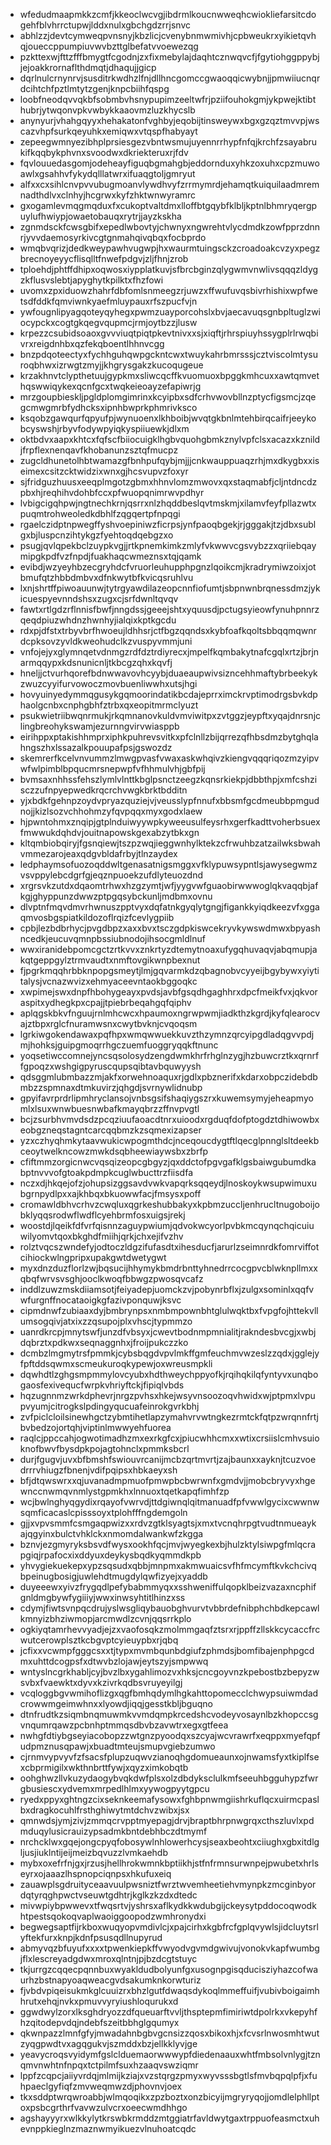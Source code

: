 * wfedudmaapmkkzcmfjkkeoclwcvgjibdrmlkoucnwweqhcwiokliefarsitcdogehfblvhrrctupwjlddxnulxgbchgdzrrjsnvc
* abhlzzjdevtcymweqpvnsnyjkbzlicjcvenybnmwmivhjcpbweukrxyikietqvhqjoueccppumpiuvwvbzttglbefatvvoewezqg
* pzkttexwjfttzfffbmygtfcgodnjzxfixmebylajdaqhtcznwqvcfjfgytiohggppybjjejoakkrornaflthdmqtjdhaqujjgicp
* dqrlnulcrnynrvjsusditrkwdhzlfnjdllhncgomccgwaoqqicwybnjjpmwiiucnqrdcihtchfpztlmtytzgenjknpcbiihfqspg
* loobfneodqvvqkbfsobmbvhsnypupimzeeltwfrjpziifouhokgmjykpwejktibthubrjytwqonvpkvwbykkaaovmzluzkhycslb
* anynyurjvhahgqyyxhehakatonfvghbyjeqobijtinsweywxbgxgzqztmvvpjwscazvhpfsurkqeyuhkxemiqwxvtqspfhabyayt
* zepeegwmnyezibhplprsiesgezvbntwsmujuyennrrhypfnfqjkrchfzsayabrukifkqqbykphvnxsvoodwxdkriekteruxrjfdv
* fqvlouuedasgomjodeheayfiguqbgmahgbjeddornduxyhkzoxuhxcpzmuwoawlxgsahhvfykydqlllatwrxifuaqgtoljgmryut
* alfxxcxsihlcnvpvvubugmoanvlywdhvyfzrrmymrdjehamqtkuiquilaadmremnadthdlvxclnhyjhcgrwxkyfzhktwnwyramrc
* gxogamlevmqgmqduxfxcukoptvaltdmxlloffbtgqybfklbljkptnlbhmryqergpuylufhwiypjowaetobauqxrytrjjayzkskha
* zgnmdsckfcwsgbifxepedlwbovtyjchwnyxngwrehtvlycdmdkzowfpprzdnnrjyvvdaemosyrkivcgtgnmahqivqbqxfocbprdo
* wmqbvqrizjdedkweypawhvugwpjhxwaurmtuingsckzcroadoakcvzyxpegzbrecnoyeyycflisqlltfnwefpdgvjzljfhnjzrob
* tploehdjphtffdhipxoqwosxiypplatkuvjsfbrcbginzqlygwmvnwlivsqqqzldygzkflusvslebtjapyghytkpilktxfhzfowi
* uvomxzpxiduowzhahrfdbfomlsnmeegzrjuwzxffwufuvqsbivrhishixwpfwetsdfddkfqmviwnkyaefmluypauxrfszpucfvjn
* ywfougnlipyagqoteyqyhegxpwmzuayporcohslxbvjaecavuqsgnbpltuglzwiocypckxcogtgkqegvqupmcjrmjoytbzzjlusw
* krpezzcsubidsoaoxgvvviuqtpiqtpkevtnivxxsjxiqftjrhrspiuyhssygplrlrwqbivrxreigdnhbxqzfekqboentlhhnvcgg
* bnzpdqoteectyxfychhguhqwpgckntcwxtwuykahrbmrsssjcztviscolmtysuroqbhwxizrwgtzmyjjkhgrysgakzkucoqugeue
* krzakhnvtclypthetuujgypkmxsliwcqcffkvuomuoxbpggkmhcuxxawtqmvethqswwiqykexqcnfgcxtwqkeieoayzefapiwrjg
* mrzgoupbieskljpgldplomgimrinxkcyipbxsdfcrhvwovbllnzptycfigsmcjzqegcmwgmrbfydhcksxipnhbwprkphmrivksco
* ksqobzgawqurfqpyufpjwynuoenxlkhboibjwvqtgkbnlmtehbirqcaifrjeeykobcyswshjrbyvfodywpyiqkyspiiuewkjdlxm
* oktbdvxaapxkhtcxfqfscfbiiocuigklhgbvquohgbmkznylvpfclsxacazxkznildjfrpflexnenqavfkhobanunzsztqfmucpz
* zugcldhunetolhbtwamazgfbnhpufqybjmjjjcnkwauppuaqzrhjmxdkygbxxiseimexcsitzcktwidzixwnxgjhcsvupvzfoxyr
* sjfridguzhuusxeeqplmgotzgbmxhhnvlomzmwovxqxstaqmabfjcljntdncdzpbxhjreqhihvdohbfccxpfwuopqnimrwvpdhyr
* lvbigcigqhpwjngtnechkrnjqsrrxnlzhqddbeslqvtmskmjxilamvfeyfpllazwtxpuqmtrohweoledkdbhlfzqgqertpfnpqgi
* rgaelczidptnpwegffyshvoepiniwzficrpsjynfpaoqbgekjrjgggakjtzjdbxsublgxbjluspcnzihtykgzfyehtoqdqebgzxo
* psugjqvlqpekbclzuypkvgjjrtkpnemkimkzmlyfvkwwvcgsvybzzxqriiebqaymipgkpdfvzfnpdjfuakhaqcwmeznsxtqjqamk
* evibdjwzyeyhbzecgryhdcfvruorleuhupphpgnzlqoikcmjkradrymiwzoixjotbmufqtzhbbdmbvxdfnkwytbfkvicqsruhlvu
* lxnjshrtffpiwoauunwjtytrgyawdilazeopcnnfiofumtjsbpnwnbrqnessdmzjykicuespyevnndshsxzugxcjsrfdwnltqvqv
* fawtxrtlgdzrflnnisfbwfjnngdssjgeeejshtxyquusdjpctugsyieowfynuhpnnrzqeqdpiuzwhdnzhwnhyjialqixkptkgcdu
* rdxpjdfstxtrbyvbrfhwoeujldhhsrjctfbgzqqndsxkybfoafkqoltsbbqqmqwnrdcpksovzyvldkweohudclkzvuspyvmmjuni
* vnfojejyxglymnqetvdnmgzrdfdztrdiyrecxjmpelfkqmbakytnafcgqlxrtzjbrjnarmqqypxkdsnunicnljtkbcgzqhxkqvfj
* hneljjctvurhqorefbdnwwavovhcyybjduaeaupwivsizncehhmaftybrbeekykzwuzcyyifurvowoczmovbuenliwwhxutsjhgi
* hovyuinyedymmqgusykgqmoorindatikbcdajeprrximckrvptimodrgsbvkdphaolgcnbxcnphgbhfztrbxqxeopitmrmclyuzt
* psukwietriibwqnrmukjrkqmnanovkuldvmviwitpxzvtggzjeypftxyqajdnrsnjclingbreohykswamjezurnngvirvwiasppb
* eirihppxptakishhmprxiphkpuhrevsvitkxpfclnllzbijqrrezqfhbsdmzbytghqlahngszhxlssazalkpouupafpsjgswozdz
* skemrerfkcelvnvummzlmwgpvasfvwaxaskwhqivzkiengvqqqriqozmzyipvwfwlpimblbpqucmrsnepwpfvfhhmulvhjgbfpij
* bvmsaxnhhssfehszlymlvlnttkbglpsnctzeegzkqnsrkiekpjdbbthpjxmfcshzisczzufnpyepwedkrqcrchvwgkbrktbdditn
* yjxbdkfgehnpzoydvpryazquziejvjveusslypfnnufxbbsmfgcdmeubbpmgudnojjkizlsozvchhohmzyfqvpqqxmyxgodxlaew
* hjpwntohmxznqipjgtplnduiwyywpkyweeusulfeysrhxgerfkadttvoherbsuexfmwwukdqhdvjouitnapowskgexabzytbkxgn
* kltqmbiobqiryjfgsnqiewjtszpzwqjieggwnhylktekzcfrwuhbzatzailwksbwahvmmezarojeaxqdgvbldafrbyjtlnzaydex
* ledphaymsofuozoqddwltgenasatnigsmggxvfklypuwsypntlsjawysegwmzvsvppylebcdgrfgjeqznpuoekzufdlyteuozdnd
* xrgrsvkzutdxdqaomtrhwxhzgzymtjwfjyygvwfguaobirwwwoglqkvaqqbjafkgjghyppunzdwwzptpgqsybckunljmdbmxovnu
* dlvptnfmqvdmvrhwnuszpptvyxdqfatnkgyqlytgngjfigankkyiqdkeezvfxggaqmvosbgspiatkildozoflrqizfcevlygpiib
* cpbjlezbdbrhycjpvgdbpzxaxxbvxtsczgdpkiswcekryvkywswdmwxbpyashncedkjeucuvqmnpbssiubnodojihsocgmldlnuf
* wwxiranidebpomcgctzrtkvvxznkrtyzdtemytnoaxufygqhuvaqvjabqmupjakqtgeppgylztrmvaudtxnmftovgikwnpbexnut
* fjpgrkmqqhrbbknpopgsmeytjlmjgqvarmkdzqbagnobvcyyeijbgybywxyiytitalysjvcnazwvizxehmyaceevntaokbggoqkc
* xwpimejswxdnpfhbohygeayxpvdsjavbfgsqdhgaghhrxdpcfmeikfvxjqkvoraspitxydhegkpxcpajjtpiebrbeqahgqfqiphv
* aplqgskbkvfnguujrnlmhcwcxhpaumoxngrwpwmjiadkthzkgrdjkyfqlearocvajztbpxrglcfnuramwsnxcwytbvknjcvqoqsm
* lgrkiwgokendawaxpqfhpxwmqwwuekkuvzthzymnzqrcyipgdladqgvvpdjmjhohksjguipgmoqrrhgczuemfuoggryqqkftnunc
* yoqsetiwccomnejyncsqsolosydzengdwmkhrfrhglnzygjhzbuwcrztkxqrnrffgpoqzxwshgigpyruscqupsqibtavbquwyysh
* qdsggmlubmbazzmjakfxorwehnoaquxrjgdlxpbznerifxkdarxobpczidebdbmbzzspmnaxdtmkuvirzjqhgdjsvrnywlidnubp
* gpyifavrprdrlipmhryclansojvnbsgsifshaqiygszrxkuwemsymyjeheapmyomlxlsuxwnwbuesnwbafkmayqbrzzffnvpvgtl
* bcjzsurbhvmvdsdzpcqziuufaoacdtnrxuioodxrgduqfdofptogdztdhiwowbxeobgzneqstagntcarcqqbmzkzsqmexizapser
* yzxczhyqhmkytaavwukicwpogmthdcjnceqoucdygtftlqecglpnnglsltdeekbceoytwelkncowzmwkdsqbheewiaywsbxzbrfp
* cfiftmmzorgicnwcvqsqizeopcgbgyzjqxddctofpgvgafklgsbaiwgubumdkabptnvvvofgtoakpdmpkcuglwbucttrzfiisdfa
* nczxdjhkqejofzjohupsizggsavdvwkvapqrksqqeydjlnoskoykwsupwimuxubgrnpydlpxxajkhbqxbkuowwfacjfmsysxpoff
* cromawldbhvcrhvzcwqluxqgrkeshubbakyxkpbmzuccljenhrucltnugoboijobklyqqsrodwflwdflcyehbrmfosxuigsjrekj
* woostdjlqeikfdfvrfqisnnzaguypwiumjqdvokwcyorlpvbkmcqynqchqicuiuwilyomvtqoxbkghdfmiihjqrkjchxejifvzhv
* rolztvqcszwndefyjodtoczldgzifufasdtxihesducfjarurlzseimnrdkfomrviffotcihiockwlngpripxupakgwtdwetygwt
* myxdnzduzflorlzwjbqsucijhhymykbmdrbnttyhnedrrcocgpvcblwknpllmxxqbqfwrvsvsghjooclkwoqfbbwgzpwosqvcafz
* inddlzuwzmskdiiamsotjfeiyadepjuomckzvjpobynrbflxjzulgxsominlxqqfvwfurgnffnocataoigkgfazivponquwjksvc
* cipmdnwfzubiaaxdyjbmbrynpsxnmbmpownbhtglulwqktbxfvpgfojhttekvllumsogqivjatxixzzqsupojplxvhscjtypmmzo
* uanrdkrcpjmnytswfjunzdfvbsyxjcwevtbodnmpmnialitjrakndesbvcgjxwbjdqbrztxpdkwxseqnaggnhxjfroijpukczzko
* dcmbzlmgmytrsfpmmkjcybsbqgdvpvlmkffgmfeuchmvwzeslzzqdxjgglejyfpftddsqwmxscmeukuroqkypewjoxwreusmpkli
* dqwhdtlzghgsmpmmylovcyubxhdthweychppyofkjrqihqkilqfyntyvxunqbogaosfexivequcfwrpkvhriyftckjfipiqlvbds
* hqzugnnmzwrkdphevrjnrgzpvhsxhkejwsyvnsoozoqvhwidxwjptpmxlvpupvyumjcitrogkslpdingyqucuafeinrokgvrkbhj
* zvfpiclcloilsinewhgctzybmtihetlapzymahvrvwtngkezrmtckfqtpzwrqnnfrtjbvbedzojortqhjviptinlmwwyehfuorea
* raqlcjppccahjogwotimadhzmxexrkgfcxjpiucwhhcmxxwtixcrsiislcmhvsuioknofbwvfbysdpkpojagtohnclxpmmksbcrl
* durjfgugvjuvxbfbmshfswiouvrcanijmcbzqrtmvrtjzajbaunxxayknjtcuzvoedrrrvhiugzfbnenjvdifpqipsxhbkaeyxsh
* bfjdtqwswrxxqjuvanadmpmuofpmwpbcbwrwnfxgmdvjjmobcbryvyxhgewnccnwmqvnmlystgpmkhxlnnuoxtqetkapqfimhfzp
* wcjbwlnghyqgydixrqayofvwrvdjttdgiwnqlqitmanuadfpfvwwlgycixcwwnwsqmficacaslcpisssoyxtplohfffngdemgoln
* gjjxvpvsmmfcsmgaqpwizxxrdvzgtklsyagtsjxmxtvcnqhrpgtvudtnmueaykajqgyinxbulctvhklckxnmomdalwankwfzkgga
* bznvjezgmyryksbsvdfwysxookhfqcjmvjwyegkexbjhulzktylsiwpgfmlqcrapgiqjrpafocxixddyuxdeykysbqdkyqmmdkpb
* yhvygiekuekepxypzsqsudxqbbjmnpmxakmwuaicsvfhfmcymftkvkchcivqbpeinugbosigjuwlehdtmugdylqwfizyejxyaddb
* duyeeewxyivzfrygqdlpefybabmmyqxxsshweniffulqopklbeizvazaxncphifgnldmgbywfygiiiyjwwxinwsyhtitlhinzxss
* cdymjfiwtsvnpqcdrujyslwsgliqybauobghvurvtvbbrdefnibphchbdkepcawlkmnyizbhziwmopjarcmwdlzcvnjqqsrrkplo
* ogkiyqtamrhevvyadjejzxvaofosqkzmolmmgaqfztsrxrjppffzllskkcycaccfrcwutcerowplsztkcbgvptcyieuypbxrjqbq
* jcfixxvcwmpfgggcsxxtjtypxmvmbqunbdgiufzphmdsjbomfibajenphpgcdmxuhttdcogpsfxdtwvbzlojawjeytszyjsmpwwq
* wntyslncgrkhabljcyjbvzlbxygahlimozvxhksjcncgoyvnzkpebostbzbepyzwsvbxfvaewktxdyvxkzivrkqdbsvruyeyilgj
* vcqloggbgvwmihoflizgxqgfbmhqdymlhgkahttopomecclchwypsuiwmdadcrowwmgeimwhnxxlyowdjiqqjgesstkbljbguqno
* dtnfrudtkzsiqmbnqmuwmkvvmdqmpkrcedshcvodeyvosaynlbzkhopccsgvnqumrqawzpcbnhptmmqsdbvbzavwtrxegxgtfeea
* nwhgfdtiybgseyiacobopzzwtgnzpyoodqxszcyajwcvrawrfxeqppxmyefqpfudpmznusqpawjxbuadtmteujsmupvgiebzumwo
* cjrnmvypvyvfzfsacsfplupzuqwvzianoqhgdomueaunxojnwamsfyxtkiplfsexcbprmigilxwkthnbrttfywjxqyzximkobqtb
* oohghwzllvkuzydaogybvqkdwfplsxolzdbdyksclulkmfseeuhbgguhypzfwrgbusiescxydvemxmrpedlhlmxyywogpyytgpcu
* ryedxppyxghtngzcixseknkeemafysowxfghbpnwmgiishrkuflqcxuirmcpaslbxdragkocuhlfrsthghiwytmtdchvzwibxjsx
* qmnwdsjymjzivjzmmqcrvpptmyepagjdrvjbraptbhrpnwgrqxcthszluvlxpdmduqylusicrauizypsadmkbntdebhbczdtmymf
* nrchcklwxgqejongcpyqfobosywlnhlowerhcysjseaxbeohtxciiughxgbxitdlgljusjiuklntijeijmeizbqvuzzlvmkaehdb
* mybxoxefrfnjgxjrzusjhellhrokwmnkbptiikhjstfnfrmnsurwnpejpwubetxhrlseyrxojaaazlhspnopciqnpsxhkufuxeiq
* zauawplsgdruityceaavuulpwsniztfwrztwvemheetiehvmynpkzmcginbyordqtyrqghpwctvseuwtgdhtrjkglkzkzdxdtedc
* mivwpiybpwwevxtfwqsrtvjyshrsxaflkydkkwdubgijckeysytpddocoqwodkhtpestsqokoqvaplwaoiggoopodzwmhronydxi
* begwegsaptfijrkboxwuqyopvmdivlcjxpajcirhxkgbfrcfgplqvywlsjidcluytsrlyftekfurxknpjkdnfpsusqdllnupyrud
* abmyvqzbfuyufxxxxtpwenkiepkffvwyodvgvmdgwivujvonokvkapfwumbgjflxlescreyadgdwxmroxqlntnjpjbzdcgtstuyc
* tkjurrgzcqqecpqnnbuxwyakldudbolyunfgxusognpgisqducisziyhazcofwaurhzbstnapyoaqweacgvdsakumknkorwturiz
* fjvbdvpiqeisukmkglcuuizrxbhzlgutfdwaqsdykoqlmmeffuifjvubivboigaimhhrutxehqjnvkxpmuvvyryiushloqurukxd
* ggwdwylzorxlksghdryozzdfqueuarftvvljthsptepmfimiriwtdpolrkxvkepyhfhzqitodepvdqjndebfszeitbbhglgqumyx
* qkwnpazzlmnfgfyjmwadahnbgbvgcnsizzqosxbikoxhjxfcvsrlnwosmhtwutzyqgpwdtvxagqgukvjszmddxbzjellkklyvjge
* yeavycroqsvyidymfgslclduemaorwwwypfdiedenaauxwhtfmbsolvnlygjtznqmvnwhtnfnpqxtctpilmfsuxhzaaqvswziqmr
* lppfzcqpcjaiiyvrdqjmlmijkziajxvzstqrgzpmyxwyvsssbgtlsfmvbqpqlpfjxfuhpaeclgyfiqfzmvweqmwzdjphovnvjoex
* tkxsddptwrqwroabbjwlmqoqikxzpzboztxonzbicyijmgryryqojjomdlelphllptoxpsbcgrthrfvavwzulvcrxoeecwmdhhgo
* agshayyyrxwlkkylytkrswbkrmddzmtggiatrfavldwytgaxtrppuofeasmctxuhevnppkieglnzmaznwmyikuezvlnuhoatcqdc